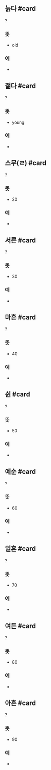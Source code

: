 ## 늙다 #card
?
### 뜻
- old
### 예
-
<!--SR:!2025-03-04,9,250-->

## 젊다 #card
?
### 뜻
- young
### 예
-
<!--SR:!2025-03-03,9,250-->

## 스무(ㄹ) #card
?
### 뜻
- 20
### 예
-
<!--SR:!2025-03-04,9,250-->

## 서른 #card
?
### 뜻
- 30
### 예
-
<!--SR:!2025-03-06,12,270-->

## 마흔 #card
?
### 뜻
- 40
### 예
-
<!--SR:!2025-03-25,22,250-->

## 쉰 #card
?
### 뜻
- 50
### 예
-
<!--SR:!2025-03-20,19,250-->

## 예순 #card
?
### 뜻
- 60
### 예
-
<!--SR:!2025-03-14,13,230-->

## 일흔 #card
?
### 뜻
- 70
### 예
-
<!--SR:!2025-03-03,9,250-->

## 여든 #card
?
### 뜻
- 80
### 예
-
<!--SR:!2025-03-02,8,250-->

## 아흔 #card
?
### 뜻
- 90
### 예
-
<!--SR:!2025-03-23,21,250-->
